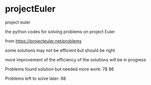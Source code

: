 # projectEuler
project euler

the python codes for solving problems on project Euler

from 
	https://projecteuler.net/problems

some solutions may not be efficient but should be right

more improvement of the efficiency of the solutions will be in progress

Problems found solution but needed more work: 78 86

Problems left to solve later: 88